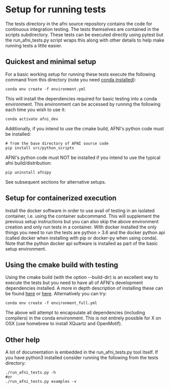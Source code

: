 # Setup for running tests

The tests directory in the afni source repository contains the code for
continuous integration testing. The tests themselves are contained in the
scripts subdirectory. These tests can be executed directly using pytest but the
run_afni_tests.py script wraps this along with other details to help make
running tests a little easier.

## Quickest and minimal setup

For a basic working setup for running these tests execute the following command
from this directory (note you need
[conda installed](https://docs.conda.io/projects/conda/en/latest/user-guide/install/)):

	conda env create -f environment.yml

This will install the dependencies required for basic testing into a conda
environment. This environment can be accessed by running the following each
time you wish to use it:

	conda activate afni_dev

Additionally, if you intend to use the cmake build, AFNI's python code must be installed:

	# from the base directory of AFNI source code
	pip install src/python_scripts

AFNI's python code must NOT be installed if you intend to use the typical afni build/distribution:

	pip uninstall afnipy

 See subsequent sections for alternative setups.

## Setup for containerized execution

Install the docker software in order to use avail of testing in an isolated
container, i.e. using the container subcommand. This will supplement the
previous setup instructions but you can also skip the above environment
creation and only run tests in a container. With docker installed the only
things you need to run the tests are python > 3.6 and the docker python api
(called docker when installing with pip or docker-py when using conda). Note
that the python docker api software is installed as part of the basic setup
environment.

## Using the cmake build with testing

Using the cmake build (with the option --build-dir) is an excellent way to
execute the tests but you need to have all of AFNI's development dependencies
installed. A more in depth description of installing these can be found
[here](https://docs.google.com/document/d/1VOgukIUzNZU75WQIV-2_z1BOvz9JcOakeSPZifT5A_Q/edit#heading=h.172g37gyjtvj)
or
[here](https://afni.nimh.nih.gov/pub/dist/doc/htmldoc/background_install/main_toc.html).
Alternatively you can try:

	conda env create -f environment_full.yml

The above will attempt to encapsulate all dependencies (including compilers) in
the conda environment. This is not entirely possible for X on OSX (use homebrew
to install XQuartz and OpenMotif).


## Other help

A lot of documentation is embedded in the run_afni_tests.py tool itself. If you
have python3 installed consider running the following from the tests directory:

```
./run_afni_tests.py -h
#or
./run_afni_tests.py examples -v
```

